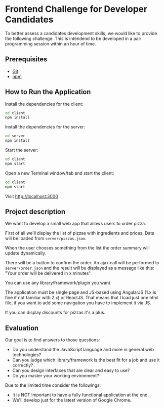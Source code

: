 # Frontend Challenge for Developer Candidates

To better assess a candidates development skills, we would like to provide the following challenge. This is intendend to be developed in a pair programming session within an hour of time.

## Prerequisites

* [Git](http://git-scm.com/)
* [npm](https://www.npmjs.org/)

## How to Run the Application

Install the dependencies for the client:

```bash
cd client
npm install
```

Install the dependencies for the server:

```bash
cd server
npm install
```

Start the server:

```bash
cd client
npm start
```

Open a new Terminal window/tab and start the client:

```bash
cd client
npm start
```

Visit [http://localhost:3000](http://localhost:3000)

## Project description

We want to develop a small web app that allows users to order pizza.

First of all we'll display the list of pizzas with ingredients and prices. Data will be loaded from `server/pizzas.json`.

When the user chooses something from the list the order summary will update dynamically.

There will be a button to confirm the order. An ajax call will be performed to `server/order.json` and the result will be displayed as a message like this: "Your order will be delivered in x minutes".

You can use any library/framework/plugin you want.

The application must be single page and JS-based using AngularJS (1.x is fine if not familiar with 2.x) or ReactJS. That means that I load just one html file, if you want to add some navigation you have to implement it via JS.

If you can display discounts for pizzas it's a plus.

## Evaluation

Our goal is to find answers to those questions:

* Do you understand the JavaScript language and more in general web technologies?
* Can you judge which library/framework is the best fit for a job and use it correctly?
* Can you design interfaces that are clear and easy to use?
* Do you master your working environment?

Due to the limited time consider the followings:

* It is NOT important to have a fully functional application at the end.
* We'll develop just for the latest version of Google Chrome.

